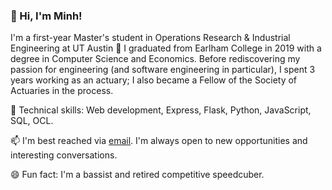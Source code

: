 ### :wave: Hi, I'm Minh!

I'm a first-year Master's student in Operations Research & Industrial Engineering at UT Austin :metal: I graduated from Earlham College in 2019 with a degree in Computer Science and Economics. Before rediscovering my passion for engineering (and software engineering in particular), I spent 3 years working as an actuary; I also became a Fellow of the Society of Actuaries in the process.

:wrench: Technical skills: Web development, Express, Flask, Python, JavaScript, SQL, OCL.

📫 I'm best reached via [email](mailto:minhvu@utexas.edu). I'm always open to new opportunities and interesting conversations.

😄 Fun fact: I'm a bassist and retired competitive speedcuber.
<!--
**mdvu15/mdvu15** is a ✨ _special_ ✨ repository because its `README.md` (this file) appears on your GitHub profile.

Here are some ideas to get you started:

- 🔭 I’m currently working on ...
- 🌱 I’m currently learning ...
- 👯 I’m looking to collaborate on ...
- 🤔 I’m looking for help with ...
- 💬 Ask me about ...
- 📫 How to reach me: ...
- 😄 Pronouns: ...
- ⚡ Fun fact: ...
-->

